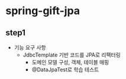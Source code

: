 # spring-gift-jpa

## step1
- 기능 요구 사항
  - JdbcTemplate 기반 코드를 JPA로 리팩터링
    - 도메인 모델 구성, 객체, 테이블 매핑
    - @DataJpaTest로 학습 테스트 